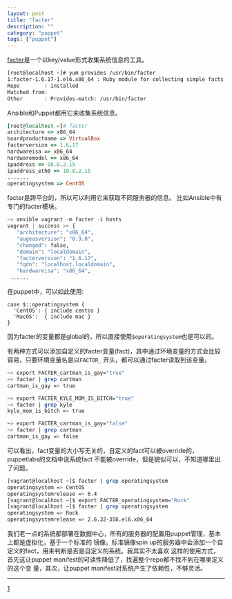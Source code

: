 ```yaml
---
layout: post
title: "facter"
description: ""
category: "puppet"
tags: ["puppet"]
---
```



[facter](https://github.com/puppetlabs/facter])是一个以key/value形式收集系统信息的工具。

```bash
[root@localhost ~]# yum provides /usr/bin/facter
1:facter-1.6.17-1.el6.x86_64 : Ruby module for collecting simple facts about a host operating system
Repo        : installed
Matched from:
Other       : Provides-match: /usr/bin/facter
```

Ansible和Puppet都用它来收集系统信息。

```ruby
[root@localhost ~]# facter
architecture => x86_64
boardproductname => VirtualBox
facterversion => 1.6.17
hardwareisa => x86_64
hardwaremodel => x86_64
ipaddress => 10.0.2.15
ipaddress_eth0 => 10.0.2.15
.......
operatingsystem => CentOS
```

facter是跨平台的，所以可以利用它来获取不同服务器的信息。
比如Ansible中有专门的facter模块。

```python
~> ansible vagrant -m facter -i hosts
vagrant | success >> {
   "architecture": "x86_64",
   "augeasversion": "0.9.0",
   "changed": false,
   "domain": "localdomain",
   "facterversion": "1.6.17",
   "fqdn": "localhost.localdomain",
   "hardwareisa": "x86_64",
 ......
 ```

在puppet中，可以如此使用:

```puppet
case $::operatingsystem {
  'CentOS': { include centos }
  'MacOS':  { include mac }
}
```
因为facter的变量都是global的，所以直接使用`$operatingsystem`也是可以的。

有两种方式可以添加自定义的facter变量(fact)，其中通过环境变量的方式会比较容易，只要环境变量名是以`FACTOR_`
开头，都可以通过facter读取到该变量。

```bash
~> export FACTER_cartman_is_gay="true"
~> facter | grep cartman
cartman_is_gay => true

~> export FACTER_KYLE_MOM_IS_BITCH="true"
~> facter | grep kyle
kyle_mom_is_bitch => true

~> export FACTER_cartman_is_gay="false"
~> facter | grep cartman
cartman_is_gay => false
```
可以看出，fact变量的大小写无关的，自定义的fact可以被override的，puppetlabs的文档中说系统fact
不能被override，但是貌似可以，不知道哪里出了问题。

```bash
[vagrant@localhost ~]$ facter | grep operatingsystem
operatingsystem => CentOS
operatingsystemrelease => 6.4
[vagrant@localhost ~]$ export FACTER_operatingsystem="Rock"
[vagrant@localhost ~]$ facter | grep operatingsystem
operatingsystem => Rock
operatingsystemrelease => 2.6.32-358.el6.x86_64
```

我们老一点的系统都部署在数据中心，所有的服务器的配置用puppet管理，基本上都是虚拟化，基于一个标准的
镜像，标准镜像spin up的服务器中会添加一个自定义的fact，用来判断是否是自定义的系统。我其实不太喜欢
这样的使用方式，首先这让puppet manifest的可读性降低了，找遍整个repo都不找不到在哪里定义的这个变
量，其次，让puppet manifest对系统产生了依赖性，不够灵活。

-----
[1](https://puppetlabs.com/blog/facter-part-1-facter-101)
